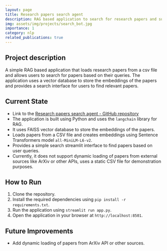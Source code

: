 ```yaml
---
layout: page
title: Research papers search agent
description: RAG based application to search for research papers and summarise them.
img: assets/img/projects/search_bot.jpg
importance: 1
category: nlp
related_publications: true
---
```


## Project description
A simple RAG based application that loads research papers from a csv file and allows users to search for papers based on their queries. The application uses a vector database to store the embeddings of the papers and provides a search interface for users to find relevant papers.

## Current State
- Link to the [Research papers search agent - GitHub repository](https://github.com/lathashree01/research_papers_search_bot)
- The application is built using Python and uses the `langchain` library for RAG.
- It uses FAISS vector database to store the embeddings of the papers.
- Loads papers from a CSV file and creates embeddings using Sentence Transformers model `all-MiniLM-L6-v2`.
- Provides a simple search streamlit interface to find papers based on user queries.
- Currently, it does not support dynamic loading of papers from external sources like ArXiv or other APIs, uses a static CSV file for demonstration purposes.

## How to Run
1. Clone the repository.
2. Install the required dependencies using `pip install -r requirements.txt`.
3. Run the application using `streamlit run app.py`.
4. Open the application in your browser at `http://localhost:8501`.

## Future Improvements 
- Add dynamic loading of papers from ArXiv API or other sources.